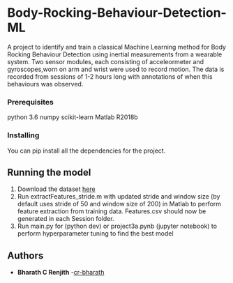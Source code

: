 # Body-Rocking-Behaviour-Detection-ML

A project to identify and train a classical Machine Learning method for Body Rocking Behaviour Detection using inertial measurements from a wearable system. Two sensor modules, each consisting of acceleormeter and gyroscopes,worn on arm and wrist were used to record motion. The data is recorded from sessions of 1-2 hours long with annotations of when this behaviours was observed.

### Prerequisites

python 3.6
numpy
scikit-learn
Matlab R2018b

### Installing

You can pip install all the dependencies for the project.

## Running the model

1. Download the dataset [here]()
2. Run extractFeatures_stride.m with updated stride and window size (by default uses stride of 50 and window size of 200) in Matlab to perform feature extraction from training data. Features.csv should now be generated in each Session folder. 
3. Run main.py for (python dev) or project3a.pynb (jupyter notebook) to perform hyperparameter tuning to find the best model

## Authors

* **Bharath C Renjith** -[cr-bharath](https://github.com/cr-bharath)
